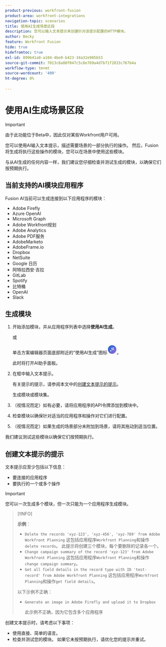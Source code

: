 ```yaml
---
product-previous: workfront-fusion
product-area: workfront-integrations
navigation-topic: scenarios
title: 使用AI生成场景区段
description: 您可以输入文本提示来创建针对该提示配置的HTTP模块。
author: Becky
feature: Workfront Fusion
hide: true
hidefromtoc: true
exl-id: 899641a0-a104-4be9-b423-34a32e985b53
source-git-commit: 7013c8a88f047c5c8e769a4d7b71f2033c767b4a
workflow-type: tm+mt
source-wordcount: '409'
ht-degree: 0%

---
```


# 使用AI生成场景区段

<!--DO NOT DELETE - linked through CSH-->

>[!IMPORTANT]
>
>由于此功能位于Beta中，因此仅对某些Workfront用户可用。

您可以使用AI输入文本提示，描述需要场景的一部分执行的操作。 然后，Fusion将生成将执行这些操作的模块，您可以在场景中使用这些模块。

与从AI生成的任何内容一样，我们建议您仔细检查并测试生成的模块，以确保它们按预期执行。

## 当前支持的AI模块应用程序

Fusion AI当前可以生成连接到以下应用程序的模块：

* Adobe Firefly
* Azure OpenAI
* Microsoft Graph
* Adobe Workfront规划
* Adobe Analytics
* Adobe PDF服务
* AdobeMarketo
* AdobeFrame.io
* Dropbox
* NetSuite
* Google 日历
* 阿特拉西安·吉拉
* GitLab
* Spotify
* 比特桶
* OpenAI
* Slack

## 生成模块

1. 开始添加模块，并从应用程序列表中选择&#x200B;**使用AI生成**。

   或

   单击方案编辑器页面底部附近的“使用AI生成”图标![使用AI生成](assets/generate-with-ai-icon-beta.png)。

   此时将打开AI助手面板。
1. 在框中输入文本提示。

   有关提示的提示，请参阅本文中的[创建文本提示的提示](#tips-for-creating-text-prompts)。

   生成模块或模块集。
1. （视情况而定）如有必要，请将应用程序的API令牌添加到模块中。
1. 检查模块以确保针对适当的应用程序和操作对它们进行配置。
1. （视情况而定）如果生成的场景部分未附加到场景，请将其拖动到适当位置。

我们建议测试这些模块以确保它们按预期执行。

## 创建文本提示的提示

文本提示应至少包括以下信息：

* 要连接的应用程序
* 要执行的一个或多个操作

>[!IMPORTANT]
>
>您可以一次生成多个模块，但一次只能为一个应用程序生成模块。

>[!INFO]
>
>**示例**：
>
>* `Delete the records 'xyz-123', 'xyz-456', 'xyz-789' from Adobe Workfront Planning`
>这包括应用程序`Workfront Planning`和操作`delete records`。 此提示将创建三个模块，每个要删除的记录各一个。
>* `Change campaign summary of the record 'xyz-123' from Adobe Workfront Planning`
>这包括应用程序`Workfront Planning`和操作`change campaign summary`。
>* `Get all field details in the record type with ID 'test-record' from Adobe Workfront Planning`
>这包括应用程序`Workfront Planning`和操作`get field details`。
>
>以下示例不正确：
>
>* `Generate an image in Adobe Firefly and upload it to Dropbox`
>
>    此示例不正确，因为它包含多个应用程序

创建文本提示时，请考虑以下事项：

* 使用直接、简单的语言。
* 检查并测试您的模块。 如果它未按预期执行，请优化您的提示并重试。
